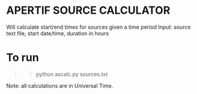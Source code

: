 # APERTIF SOURCE CALCULATOR
Will calculate start/end times for sources given a time period
Input: source text file, start date/time, duration in hours

# To run
>> python ascalc.py sources.txt

Note: all calculations are in Universal Time.

